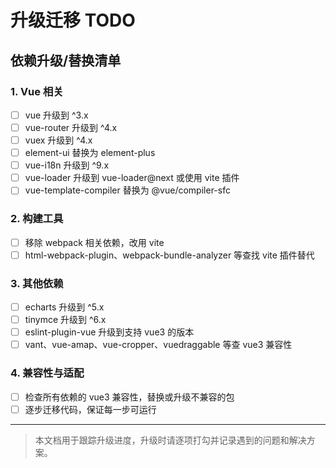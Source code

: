 # 升级迁移 TODO

## 依赖升级/替换清单

### 1. Vue 相关
- [ ] vue 升级到 ^3.x
- [ ] vue-router 升级到 ^4.x
- [ ] vuex 升级到 ^4.x
- [ ] element-ui 替换为 element-plus
- [ ] vue-i18n 升级到 ^9.x
- [ ] vue-loader 升级到 vue-loader@next 或使用 vite 插件
- [ ] vue-template-compiler 替换为 @vue/compiler-sfc

### 2. 构建工具
- [ ] 移除 webpack 相关依赖，改用 vite
- [ ] html-webpack-plugin、webpack-bundle-analyzer 等查找 vite 插件替代

### 3. 其他依赖
- [ ] echarts 升级到 ^5.x
- [ ] tinymce 升级到 ^6.x
- [ ] eslint-plugin-vue 升级到支持 vue3 的版本
- [ ] vant、vue-amap、vue-cropper、vuedraggable 等查 vue3 兼容性

### 4. 兼容性与适配
- [ ] 检查所有依赖的 vue3 兼容性，替换或升级不兼容的包
- [ ] 逐步迁移代码，保证每一步可运行

---

> 本文档用于跟踪升级进度，升级时请逐项打勾并记录遇到的问题和解决方案。 